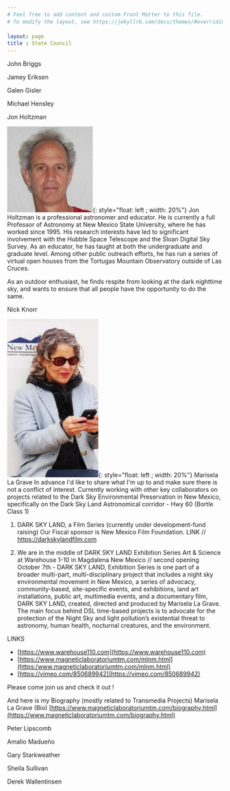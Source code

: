 ```yaml
---
# Feel free to add content and custom Front Matter to this file.
# To modify the layout, see https://jekyllrb.com/docs/themes/#overriding-theme-defaults

layout: page
title : State Council
---
```


John Briggs

Jamey Eriksen

Galen Gisler

Michael Hensley

Jon Holtzman

![image](holtz.jpg){: style="float: left ; width: 20%"}
 Jon Holtzman is a professional astronomer and educator. He is currently a full 
 Professor of Astronomy at New Mexico State University, where he has worked
 since 1995. His research interests have led to significant involvement with 
 the Hubble Space Telescope and the Sloan Digital Sky Survey. As an educator,
 he has taught at both the undergraduate and graduate level. Among other public
 outreach efforts, he has run a series of virtual open houses from the 
 Tortugas Mountain Observatory outside of Las Cruces.

 As an outdoor enthusiast, he finds respite from looking at the dark nighttime
 sky, and wants to ensure that all people have the opportunity to do the same.

Nick Knorr

![image](marisela.jpeg){: style="float: left ; width: 20%"}
Marisela La Grave
In advance I'd like to share what I'm up to and make sure there is not a conflict of interest.
Currently working with other key collaborators on projects related to the Dark Sky Environmental Preservation in New Mexico,
specifically on the Dark Sky Land Astronomical corridor - Hwy 60 (Bortle Class 1) 

1.  DARK SKY LAND, a Film Series (currently under development-fund raising) 
Our Fiscal sponsor is New Mexico Film Foundation. 
LINK // https://darkskylandfilm.com
 
2. We are in the middle of DARK SKY LAND Exhibition Series Art & Science
at Warehouse 1-10 in Magdalena New Mexico // second opening October 7th - 
DARK SKY LAND, Exhibition Series is one part of a broader multi-part, multi-disciplinary project that includes a night sky environmental movement in New Mexico, a series of advocacy, community-based, site-specific events, and exhibitions, land art installations, public art, multimedia events, and a documentary film, DARK SKY LAND, created, directed and produced by Marisela La Grave. 
The main focus behind DSL time-based projects is to advocate for the protection of the Night Sky and light pollution’s existential threat to astronomy, human health, nocturnal creatures, and the environment.

LINKS 
- [https://www.warehouse110.com](https://www.warehouse110.com)
- [https://www.magneticlaboratoriumtm.com/mlnm.html](https:/www.magneticlaboratoriumtm.com/mlnm.html)
- [https://vimeo.com/850689942](https://vimeo.com/850689942)

Please come join us and check it out !


And here is my Biography (mostly related to Transmedia Projects)
Marisela La Grave (Bio)
[https://www.magneticlaboratoriumtm.com/biography.html](https://www.magneticlaboratoriumtm.com/biography.html)


Peter Lipscomb

Amalio Madueño

Gary Starkweather

Sheila Sullivan

Derek Wallentinsen


